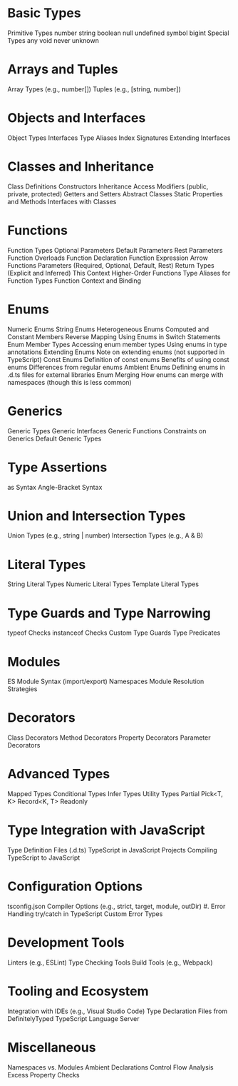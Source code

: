 # Basic Types

Primitive Types
number
string
boolean
null
undefined
symbol
bigint
Special Types
any
void
never
unknown

# Arrays and Tuples

Array Types (e.g., number[])
Tuples (e.g., [string, number])

# Objects and Interfaces

Object Types
Interfaces
Type Aliases
Index Signatures
Extending Interfaces

# Classes and Inheritance

Class Definitions
Constructors
Inheritance
Access Modifiers (public, private, protected)
Getters and Setters
Abstract Classes
Static Properties and Methods
Interfaces with Classes

# Functions

Function Types
Optional Parameters
Default Parameters
Rest Parameters
Function Overloads
Function Declaration
Function Expression
Arrow Functions
Parameters (Required, Optional, Default, Rest)
Return Types (Explicit and Inferred)
This Context
Higher-Order Functions
Type Aliases for Function Types
Function Context and Binding

# Enums

Numeric Enums
String Enums
Heterogeneous Enums
Computed and Constant Members
Reverse Mapping
Using Enums in Switch Statements
Enum Member Types
Accessing enum member types
Using enums in type annotations
Extending Enums
Note on extending enums (not supported in TypeScript)
Const Enums
Definition of const enums
Benefits of using const enums
Differences from regular enums
Ambient Enums
Defining enums in .d.ts files for external libraries
Enum Merging
How enums can merge with namespaces (though this is less common)

# Generics

Generic Types
Generic Interfaces
Generic Functions
Constraints on Generics
Default Generic Types

# Type Assertions

as Syntax
Angle-Bracket Syntax

# Union and Intersection Types

Union Types (e.g., string | number)
Intersection Types (e.g., A & B)

# Literal Types

String Literal Types
Numeric Literal Types
Template Literal Types

# Type Guards and Type Narrowing

typeof Checks
instanceof Checks
Custom Type Guards
Type Predicates

# Modules

ES Module Syntax (import/export)
Namespaces
Module Resolution Strategies

# Decorators

Class Decorators
Method Decorators
Property Decorators
Parameter Decorators

# Advanced Types

Mapped Types
Conditional Types
Infer Types
Utility Types
Partial<T>
Pick<T, K>
Record<K, T>
Readonly<T>

# Type Integration with JavaScript

Type Definition Files (.d.ts)
TypeScript in JavaScript Projects
Compiling TypeScript to JavaScript

# Configuration Options

tsconfig.json
Compiler Options (e.g., strict, target, module, outDir) #. Error Handling
try/catch in TypeScript
Custom Error Types

# Development Tools

Linters (e.g., ESLint)
Type Checking Tools
Build Tools (e.g., Webpack)

# Tooling and Ecosystem

Integration with IDEs (e.g., Visual Studio Code)
Type Declaration Files from DefinitelyTyped
TypeScript Language Server

# Miscellaneous

Namespaces vs. Modules
Ambient Declarations
Control Flow Analysis
Excess Property Checks
